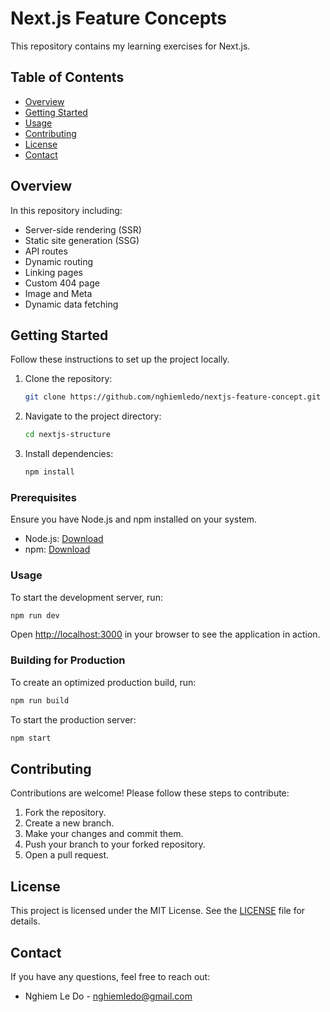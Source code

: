 # Next.js Feature Concepts

This repository contains my learning exercises for Next.js.

## Table of Contents

-  [Overview](#overview)
-  [Getting Started](#getting-started)
-  [Usage](#usage)
-  [Contributing](#contributing)
-  [License](#license)
-  [Contact](#contact)

## Overview

In this repository including:
- Server-side rendering (SSR)
- Static site generation (SSG)
- API routes
- Dynamic routing
- Linking pages
- Custom 404 page
- Image and Meta
- Dynamic data fetching

## Getting Started

Follow these instructions to set up the project locally.

1. Clone the repository:

   ```bash
   git clone https://github.com/nghiemledo/nextjs-feature-concept.git
   ```

2. Navigate to the project directory:

   ```bash
   cd nextjs-structure
   ```

3. Install dependencies:

   ```bash
   npm install
   ```


### Prerequisites

Ensure you have Node.js and npm installed on your system.

-  Node.js: [Download](https://nodejs.org/)
-  npm: [Download](https://www.npmjs.com/get-npm)

### Usage

To start the development server, run:

```bash
npm run dev
```

Open [http://localhost:3000](http://localhost:3000) in your browser to see the application in action.

### Building for Production

To create an optimized production build, run:

```bash
npm run build
```

To start the production server:

```bash
npm start
```

## Contributing

Contributions are welcome! Please follow these steps to contribute:

1. Fork the repository.
2. Create a new branch.
3. Make your changes and commit them.
4. Push your branch to your forked repository.
5. Open a pull request.

## License

This project is licensed under the MIT License. See the [LICENSE](LICENSE) file for details.

## Contact

If you have any questions, feel free to reach out:

-  Nghiem Le Do - [nghiemledo@gmail.com](mailto:nghiemledo@gmail.com)
